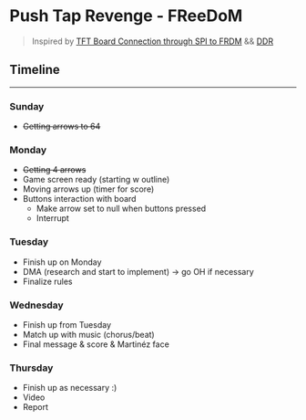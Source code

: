 # Push Tap Revenge - FReeDoM

> Inspired by [TFT Board Connection through SPI to FRDM](https://confluence.cornell.edu/pages/viewpage.action?pageId=357447003) && [DDR](https://www.youtube.com/watch?v=sv7gxqEhcBo)

## Timeline
---

### Sunday
- ~~Getting arrows to 64~~

### Monday
- ~~Getting 4 arrows~~
- Game screen ready (starting w outline) 
- Moving arrows up (timer for score)
- Buttons interaction with board
	- Make arrow set to null when buttons pressed
	- Interrupt

### Tuesday
- Finish up on Monday
- DMA (research and start to implement) -> go OH if necessary
- Finalize rules

### Wednesday
- Finish up from Tuesday
- Match up with music (chorus/beat)
- Final message & score & Martinéz face 

### Thursday
- Finish up as necessary :)
- Video
- Report
